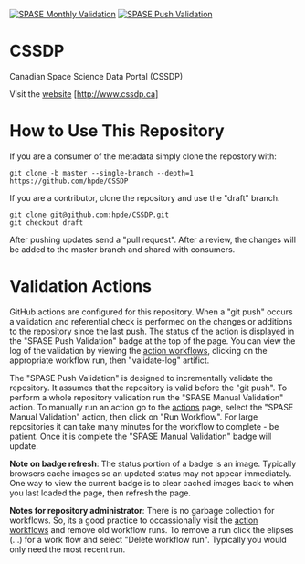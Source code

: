 [![SPASE Monthly Validation](https://github.com/hpde/CSSDP/actions/workflows/validate-schedule.yml/badge.svg)](https://github.com/hpde/CSSDP/actions/workflows/validate-schedule.yml)
[![SPASE Push Validation](https://github.com/hpde/CSSDP/actions/workflows/validate-push.yml/badge.svg)](https://github.com/hpde/CSSDP/actions/workflows/validate-push.yml)

# CSSDP

Canadian Space Science Data Portal (CSSDP)

Visit the [website](http://www.cssdp.ca) [http://www.cssdp.ca]

# How to Use This Repository

If you are a consumer of the metadata simply clone the repostory with:

````
git clone -b master --single-branch --depth=1 https://github.com/hpde/CSSDP
````

If you are a contributor, clone the repository and use the "draft" branch.
````
git clone git@github.com:hpde/CSSDP.git
git checkout draft
````

After pushing updates send a "pull request". After a review, the changes
will be added to the master branch and shared with consumers.

# Validation Actions

GitHub actions are configured for this repository. When a "git push" occurs 
a validation and referential check is performed on the changes or additions 
to the repository since the last push. The status of the action is displayed in the
"SPASE Push Validation" badge at the top of the page. You can view the log of the
validation by viewing the [action workflows](../../actions), clicking on the appropriate workflow
run, then "validate-log" artifict.

The "SPASE Push Validation" is designed to incrementally validate the repository. It assumes
that the repository is valid before the "git push". To perform a whole repository validation
run the "SPASE Manual Validation" action.  To manually run an action go to the [actions](../../actions) page,
select the "SPASE Manual Validation" action, then click on "Run Workflow". For large repositories it 
can take many minutes for the workflow to complete - be patient. Once it is complete the "SPASE Manual Validation"
badge will update.

**Note on badge refresh**: The status portion of a badge is an image. Typically browsers cache images so an 
updated status may not appear immediately. One way to view the current badge is to clear cached images back to when you
last loaded the page, then refresh the page.

**Notes for repository administrator**: There is no garbage collection for workflows. So, its a good practice to
occassionally visit the [action workflows](../../actions) and remove old workflow runs. To remove a run click
the elipses (...) for a work flow and select "Delete workflow run". Typically you would only need the most recent run.

